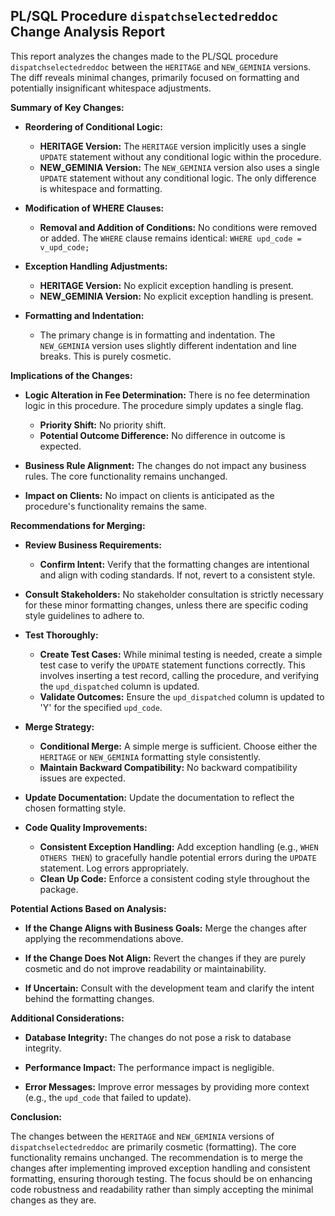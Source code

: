 ## PL/SQL Procedure `dispatchselectedreddoc` Change Analysis Report

This report analyzes the changes made to the PL/SQL procedure `dispatchselectedreddoc` between the `HERITAGE` and `NEW_GEMINIA` versions.  The diff reveals minimal changes, primarily focused on formatting and potentially insignificant whitespace adjustments.

**Summary of Key Changes:**

- **Reordering of Conditional Logic:**
    - **HERITAGE Version:** The `HERITAGE` version implicitly uses a single `UPDATE` statement without any conditional logic within the procedure.
    - **NEW_GEMINIA Version:** The `NEW_GEMINIA` version also uses a single `UPDATE` statement without any conditional logic.  The only difference is whitespace and formatting.

- **Modification of WHERE Clauses:**
    - **Removal and Addition of Conditions:** No conditions were removed or added. The `WHERE` clause remains identical: `WHERE upd_code = v_upd_code;`

- **Exception Handling Adjustments:**
    - **HERITAGE Version:** No explicit exception handling is present.
    - **NEW_GEMINIA Version:** No explicit exception handling is present.

- **Formatting and Indentation:**
    - The primary change is in formatting and indentation. The `NEW_GEMINIA` version uses slightly different indentation and line breaks.  This is purely cosmetic.


**Implications of the Changes:**

- **Logic Alteration in Fee Determination:** There is no fee determination logic in this procedure. The procedure simply updates a single flag.
    - **Priority Shift:** No priority shift.
    - **Potential Outcome Difference:** No difference in outcome is expected.

- **Business Rule Alignment:** The changes do not impact any business rules. The core functionality remains unchanged.

- **Impact on Clients:** No impact on clients is anticipated as the procedure's functionality remains the same.


**Recommendations for Merging:**

- **Review Business Requirements:**
    - **Confirm Intent:** Verify that the formatting changes are intentional and align with coding standards.  If not, revert to a consistent style.

- **Consult Stakeholders:**  No stakeholder consultation is strictly necessary for these minor formatting changes, unless there are specific coding style guidelines to adhere to.

- **Test Thoroughly:**
    - **Create Test Cases:**  While minimal testing is needed, create a simple test case to verify the `UPDATE` statement functions correctly.  This involves inserting a test record, calling the procedure, and verifying the `upd_dispatched` column is updated.
    - **Validate Outcomes:** Ensure the `upd_dispatched` column is updated to 'Y' for the specified `upd_code`.

- **Merge Strategy:**
    - **Conditional Merge:**  A simple merge is sufficient.  Choose either the `HERITAGE` or `NEW_GEMINIA` formatting style consistently.
    - **Maintain Backward Compatibility:** No backward compatibility issues are expected.

- **Update Documentation:** Update the documentation to reflect the chosen formatting style.

- **Code Quality Improvements:**
    - **Consistent Exception Handling:** Add exception handling (e.g., `WHEN OTHERS THEN`) to gracefully handle potential errors during the `UPDATE` statement.  Log errors appropriately.
    - **Clean Up Code:**  Enforce a consistent coding style throughout the package.


**Potential Actions Based on Analysis:**

- **If the Change Aligns with Business Goals:** Merge the changes after applying the recommendations above.

- **If the Change Does Not Align:** Revert the changes if they are purely cosmetic and do not improve readability or maintainability.

- **If Uncertain:** Consult with the development team and clarify the intent behind the formatting changes.


**Additional Considerations:**

- **Database Integrity:** The changes do not pose a risk to database integrity.

- **Performance Impact:** The performance impact is negligible.

- **Error Messages:**  Improve error messages by providing more context (e.g., the `upd_code` that failed to update).


**Conclusion:**

The changes between the `HERITAGE` and `NEW_GEMINIA` versions of `dispatchselectedreddoc` are primarily cosmetic (formatting).  The core functionality remains unchanged.  The recommendation is to merge the changes after implementing improved exception handling and consistent formatting, ensuring thorough testing.  The focus should be on enhancing code robustness and readability rather than simply accepting the minimal changes as they are.
